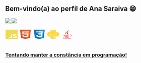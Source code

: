 ## Bem-vindo(a) ao perfil de Ana Saraiva 😁

 <div>
   <a href="https://github.com/anas9627">
   <img height="180em" src="https://github-readme-stats.vercel.app/api?username=anas9627&show_icons=true&theme=tokyonight&include_all_commits=true&count_private=true"/>
   <img height="180em" src="https://github-readme-stats.vercel.app/api/top-langs/?username=anas9627&layout=compact&langs_count=6&theme=tokyonight"/>
</div>
    
<div style="display: inline_block"><br>
  <img align="center" alt="Js" height="30" width="40" src="https://raw.githubusercontent.com/devicons/devicon/master/icons/javascript/javascript-plain.svg">
  <img align="center" alt="HTML" height="30" width="40" src="https://raw.githubusercontent.com/devicons/devicon/master/icons/html5/html5-original.svg">
  <img align="center" alt="CSS" height="30" width="40" src="https://raw.githubusercontent.com/devicons/devicon/master/icons/css3/css3-original.svg">
  <img align="center" alt="CSS" height="30" width="40" src="https://raw.githubusercontent.com/devicons/devicon/master/icons/python/python-plain.svg">
  <img align="center" alt="CSS" height="30" width="40" src="https://raw.githubusercontent.com/devicons/devicon/master/icons/java/java-plain.svg">
</div>
 
<br>
 
### Tentando manter a constância em programação!
 
